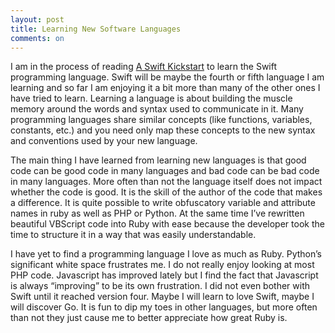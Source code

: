 ```yaml
---
layout: post
title: Learning New Software Languages
comments: on
---
```

I am in the process of reading [A Swift Kickstart](https://pragprog.com/book/d-dsswift/a-swift-kickstart-second-edition) to learn the Swift programming language. Swift will be maybe the fourth or fifth language I am learning and so far I am enjoying it a bit more than many of the other ones I have tried to learn. Learning a language is about building the muscle memory around the words and syntax used to communicate in it. Many programming languages share similar concepts (like functions, variables, constants, etc.) and you need only map these concepts to the new syntax and conventions used by your new language.

The main thing I have learned from learning new languages is that good code can be good code in many languages and bad code can be bad code in many languages. More often than not the language itself does not impact whether the code is good. It is the skill of the author of the code that makes a difference. It is quite possible to write obfuscatory variable and attribute names in ruby as well as PHP or Python. At the same time I’ve rewritten beautiful VBScript code into Ruby with ease because the developer took the time to structure it in a way that was easily understandable.

I have yet to find a programming language I love as much as Ruby. Python’s significant white space frustrates me. I do not really enjoy looking at most PHP code. Javascript has improved lately but I find the fact that Javascript is always “improving” to be its own frustration. I did not even bother with Swift until it reached version four. Maybe I will learn to love Swift, maybe I will discover Go. It is fun to dip my toes in other languages, but more often than not they just cause me to better appreciate how great Ruby is.
